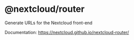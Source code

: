 # @nextcloud/router

Generate URLs for the Nextcloud front-end


Documentation: https://nextcloud.github.io/nextcloud-router/
